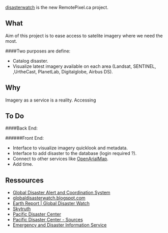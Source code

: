 

[disasterwatch](http://disasterwatch.remotepixel.ca) is the new RemotePixel.ca project.

What
-------

Aim of this project is to ease access to satelite imagery where we need the most.

####Two purposes are define: 
* Catalog disaster.
* Visualize latest imagery available on each area (Landsat, SENTINEL, ,UrtheCast, PlanetLab, Digitalglobe, Airbus DS).


Why
-------

Imagery as a service is a reality. Accessing


To Do
-------

####Back End:

######Front End:
- Interface to visualize imagery quicklook and metadata.
- Interface to add disaster to the database (login required ?).
- Connect to other services like [OpenArialMap](http://openaerialmap.org).
- Add time.

Ressources
-------
- [Global Disaster Alert and Coordination System](http://www.gdacs.org)
- [globaldisasterwatch.blogspot.com](http://globaldisasterwatch.blogspot.ca)
- [Earth Report | Global Disaster Watch](https://elispiritweaver.wordpress.com)
- [Skytruth](http://skytruth.org)
- [Pacific Disaster Center](http://atlas.pdc.org/atlas/)
- [Pacific Disaster Center - Sources](http://ghin.pdc.org/ghin/catalog/search/browse/browse.page)
- [Emergency and Disaster Information Service](http://hisz.rsoe.hu)
